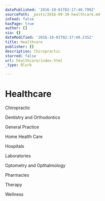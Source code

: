 ```yaml
---
datePublished: '2016-10-01T02:17:40.799Z'
sourcePath: _posts/2016-09-30-healthcare.md
inFeed: false
hasPage: true
author: []
via: {}
dateModified: '2016-10-01T02:17:40.235Z'
title: Healthcare
publisher: {}
description: Chiropractic
starred: false
url: healthcare/index.html
_type: Blurb

---
```

# Healthcare

Chiropractic

Dentistry and Orthodontics

General Practice

Home Health Care

Hospitals

Laboratories

Optometry and Opthalmology

Pharmacies

Therapy

Wellness